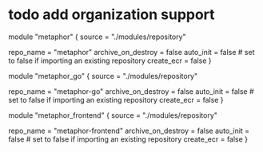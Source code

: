 # todo add organization support
module "metaphor" {
  source = "./modules/repository"

  repo_name          = "metaphor"
  archive_on_destroy = false
  auto_init          = false # set to false if importing an existing repository
  create_ecr         = false
}

module "metaphor_go" {
  source = "./modules/repository"

  repo_name          = "metaphor-go"
  archive_on_destroy = false
  auto_init          = false # set to false if importing an existing repository
  create_ecr         = false
}

module "metaphor_frontend" {
  source = "./modules/repository"

  repo_name          = "metaphor-frontend"
  archive_on_destroy = false
  auto_init          = false # set to false if importing an existing repository
  create_ecr         = false
}
